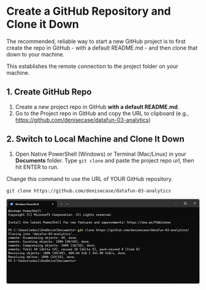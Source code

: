 # Create a GitHub Repository and Clone it Down

The recommended, reliable way to start a new GitHub project is to first create the repo in GitHub - with a default README.md - and then clone that down to your machine. 

This establishes the remote connection to the project folder on your machine. 

## 1. Create GitHub Repo

1. Create a new project repo in GitHub **with a default README.md**.
2. Go to the Project repo in GitHub and copy the URL to clipboard (e.g., <https://github.com/denisecase/datafun-03-analytics>)

## 2. Switch to Local Machine and Clone It Down

1. Open Native PowerShell (Windows) or Terminal (Mac/Linux) in your **Documents** folder.
Type `git clone` and paste the project repo url, then hit ENTER to run.

Change this command to use the URL of YOUR GitHub repository.

```shell
git clone https://github.com/denisecase/datafun-03-analytics
```

![clone](images/01-clone.png)